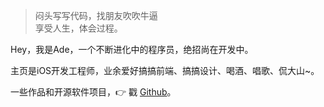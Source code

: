 > 闷头写写代码，找朋友吹吹牛逼  
> 享受人生，体会过程。

Hey，我是Ade，一个不断进化中的程序员，绝招尚在开发中。

主页是iOS开发工程师，业余爱好搞搞前端、搞搞设计、喝酒、唱歌、侃大山~。

一些作品和开源软件项目，👉 戳 [Github](http://github.com/Zkim)。 
